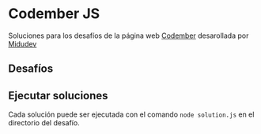 # Codember JS
Soluciones para los desafíos de la página web [Codember](https://codember.dev) desarollada por [Midudev](https://twitch.tv/midudev)

## Desafíos


## Ejecutar soluciones
Cada solución puede ser ejecutada con el comando `node solution.js` en el directorio del desafío.